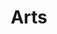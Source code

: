 ---
title: "Arts"
permalink: /categories/arts/
layout: category
#author_profile: true
taxonomy: arts, books, movies
---